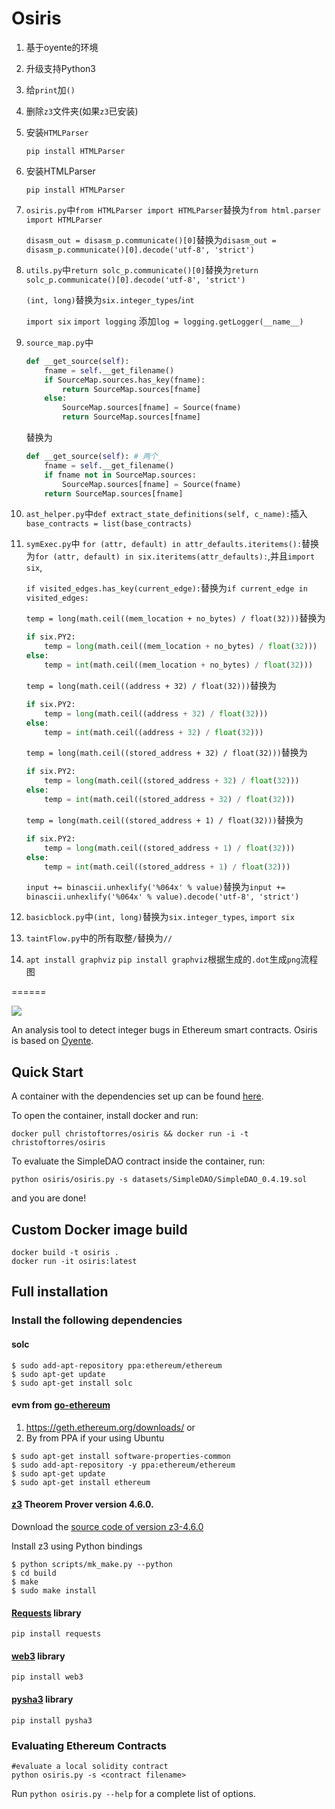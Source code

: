 Osiris
======

1. 基于oyente的环境
1. 升级支持Python3
1. 给`print`加`()`
1. 删除`z3`文件夹(如果`z3`已安装)
1. 安装`HTMLParser`
    ```
    pip install HTMLParser
    ```
1. 安装HTMLParser
    ```
    pip install HTMLParser
    ```
1. `osiris.py`中`from HTMLParser import HTMLParser`替换为`from html.parser import HTMLParser`

    `disasm_out = disasm_p.communicate()[0]`替换为`disasm_out = disasm_p.communicate()[0].decode('utf-8', 'strict')`

1. `utils.py`中`return solc_p.communicate()[0]`替换为`return solc_p.communicate()[0].decode('utf-8', 'strict')`

    `(int, long)`替换为`six.integer_types`/`int`

    `import six` `import logging` 添加`log = logging.getLogger(__name__)`

1. `source_map.py`中
    ```python
    def __get_source(self):
        fname = self.__get_filename()
        if SourceMap.sources.has_key(fname):
            return SourceMap.sources[fname]
        else:
            SourceMap.sources[fname] = Source(fname)
            return SourceMap.sources[fname]
    ```
    替换为
    ```python
    def __get_source(self): # 两个_
        fname = self.__get_filename()
        if fname not in SourceMap.sources:
            SourceMap.sources[fname] = Source(fname)
        return SourceMap.sources[fname]
    ```
1. `ast_helper.py`中`def extract_state_definitions(self, c_name):`插入`base_contracts = list(base_contracts)`
1. `symExec.py`中
    `for (attr, default) in attr_defaults.iteritems():`替换为`for (attr, default) in six.iteritems(attr_defaults):`,并且`import six`,

    `if visited_edges.has_key(current_edge):`替换为`if current_edge in visited_edges:`

    `temp = long(math.ceil((mem_location + no_bytes) / float(32)))`替换为
    ```python
    if six.PY2:
        temp = long(math.ceil((mem_location + no_bytes) / float(32)))
    else:
        temp = int(math.ceil((mem_location + no_bytes) / float(32)))
    ```

    `temp = long(math.ceil((address + 32) / float(32)))`替换为
    ```python
    if six.PY2:
        temp = long(math.ceil((address + 32) / float(32)))
    else:
        temp = int(math.ceil((address + 32) / float(32)))
    ```

    `temp = long(math.ceil((stored_address + 32) / float(32)))`替换为
    ```python
    if six.PY2:
        temp = long(math.ceil((stored_address + 32) / float(32)))
    else:
        temp = int(math.ceil((stored_address + 32) / float(32)))
    ```

    `temp = long(math.ceil((stored_address + 1) / float(32)))`替换为
    ```python
    if six.PY2:
        temp = long(math.ceil((stored_address + 1) / float(32)))
    else:
        temp = int(math.ceil((stored_address + 1) / float(32)))
    ```

    `input += binascii.unhexlify('%064x' % value)`替换为`input += binascii.unhexlify('%064x' % value).decode('utf-8', 'strict')`

1. `basicblock.py`中`(int, long)`替换为`six.integer_types`, `import six`

1. `taintFlow.py`中的所有取整`/`替换为`//`

1. `apt install graphviz` `pip install graphviz`根据生成的`.dot`生成`png`流程图


======

![](https://img.icons8.com/color/200/000000/osiris.png)

An analysis tool to detect integer bugs in Ethereum smart contracts. Osiris is based on [Oyente](https://github.com/melonproject/oyente).

## Quick Start

A container with the dependencies set up can be found [here](https://hub.docker.com/r/christoftorres/osiris/).

To open the container, install docker and run:

```
docker pull christoftorres/osiris && docker run -i -t christoftorres/osiris
```

To evaluate the SimpleDAO contract inside the container, run:

```
python osiris/osiris.py -s datasets/SimpleDAO/SimpleDAO_0.4.19.sol
```

and you are done!

## Custom Docker image build

```
docker build -t osiris .
docker run -it osiris:latest
```

## Full installation

### Install the following dependencies
#### solc
```
$ sudo add-apt-repository ppa:ethereum/ethereum
$ sudo apt-get update
$ sudo apt-get install solc
```

#### evm from [go-ethereum](https://github.com/ethereum/go-ethereum)

1. https://geth.ethereum.org/downloads/ or
2. By from PPA if your using Ubuntu
```
$ sudo apt-get install software-properties-common
$ sudo add-apt-repository -y ppa:ethereum/ethereum
$ sudo apt-get update
$ sudo apt-get install ethereum
```

#### [z3](https://github.com/Z3Prover/z3/releases) Theorem Prover version 4.6.0.

Download the [source code of version z3-4.6.0](https://github.com/Z3Prover/z3/releases/tag/z3-4.6.0)

Install z3 using Python bindings

```
$ python scripts/mk_make.py --python
$ cd build
$ make
$ sudo make install
```

#### [Requests](https://github.com/kennethreitz/requests/) library

```
pip install requests
```

#### [web3](https://github.com/pipermerriam/web3.py) library

```
pip install web3
```

#### [pysha3](https://github.com/tiran/pysha3) library

```
pip install pysha3
```

### Evaluating Ethereum Contracts

```
#evaluate a local solidity contract
python osiris.py -s <contract filename>
```

Run ```python osiris.py --help``` for a complete list of options.
